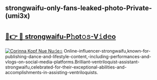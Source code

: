 ## strongwaifu-only-fans​-leaked-photo​-Private-(umi3x)


# <h2><a href="https://mediaupload.pro?title=strongwaifu&ref=git">🔗👉 🔴 strongwaifu-P𝚑ot𝚘𝚜-V𝚒d𝚎o</a></h2>

[![Corinna Kopf Nue Nu𝚍e𝚜](https://i.imgur.com/0qMVB7G.gif)](https://mediaupload.pro?title=strongwaifu&ref=git)
Online-influencer-strongwaifu,known-for-publishing-dance-and-lifestyle-content,-including-performances-and-vlogs-on-social-media-platforms.Brilliant-ventriloquist-assistant-strongwaifu,celebrated-for-their-exceptional-abilities-and-accomplishments-in-assisting-ventriloquists.  